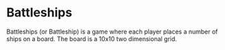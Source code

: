 Battleships
===========

Battleships (or Battleship) is a game where each player places a number of ships on a board. The board is a 10x10 two dimensional grid.

